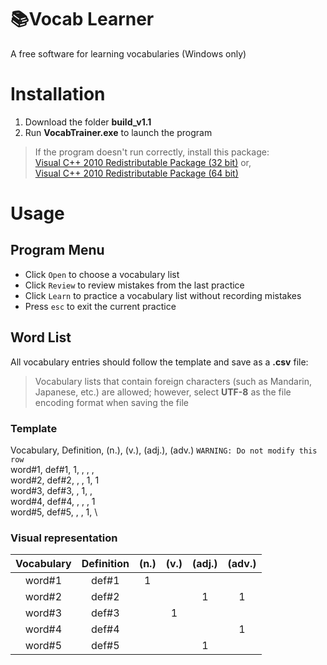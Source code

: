 # :books:Vocab Learner
A free software for learning vocabularies (Windows only)

# Installation
1. Download the folder **build_v1.1**
2. Run **VocabTrainer.exe** to launch the program

> If the program doesn't run correctly, install this package:\
> [Visual C++ 2010 Redistributable Package (32 bit)](https://www.microsoft.com/en-gb/download/details.aspx?id=5555) or,\
> [Visual C++ 2010 Redistributable Package (64 bit)](https://www.microsoft.com/en-us/download/details.aspx?id=14632)

# Usage
## Program Menu
- Click `Open` to choose a vocabulary list
- Click `Review` to review mistakes from the last practice
- Click `Learn` to practice a vocabulary list without recording mistakes
- Press `esc` to exit the current practice

## Word List
All vocabulary entries should follow the template and save as a **.csv** file:

> Vocabulary lists that contain foreign characters (such as Mandarin, Japanese, etc.) are allowed; however, select **UTF-8** as the file encoding format when saving the file

### Template
Vocabulary, Definition, (n.), (v.), (adj.), (adv.)  `WARNING: Do not modify this row`\
word#1, def#1, 1, , , , \
word#2, def#2, , , 1, 1 \
word#3, def#3, , 1, , \
word#4, def#4, , , , 1 \
word#5, def#5, , , 1, \

### Visual representation
| Vocabulary |	Definition | (n.) | (v.) | (adj.) | (adv.) |
| :--------: | :---------: | :--: | :--: | :----: | :----: |
|   word#1   |    def#1    |   1  |      |        |        |
|   word#2   |    def#2    |      |      |    1   |    1   |
|   word#3   |    def#3    |      |   1  |        |        |
|   word#4   |    def#4    |      |      |        |    1   |
|   word#5   |    def#5    |      |      |    1   |        |
